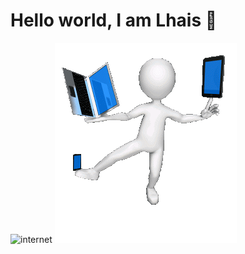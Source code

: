 # Hello world, I am Lhais 👋
<div display="flex">
    <img src="./images/art-seguridad-logo.gif" alt="internet" width="45%"/>
    <img src="./images/tecnologia.gif" alt="internet"/>
</div>
<!--
**LhaisCosta99/LhaisCosta99** is a ✨ _special_ ✨ repository because its `README.md` (this file) appears on your GitHub profile.

Here are some ideas to get you started:

- 🔭 I’m currently working on ...
- 🌱 I’m currently learning ...
- 👯 I’m looking to collaborate on ...
- 🤔 I’m looking for help with ...
- 💬 Ask me about ...
- 📫 How to reach me: ...
- 😄 Pronouns: ...
- ⚡ Fun fact: ...
-->
